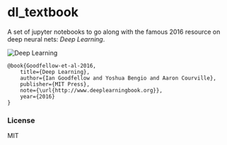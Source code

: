 
# dl_textbook

A set of jupyter notebooks to go along with the famous 2016 resource on deep neural nets: *Deep Learning*. 

![Deep Learning](https://www.deeplearningbook.org/)

```
@book{Goodfellow-et-al-2016,
    title={Deep Learning},
    author={Ian Goodfellow and Yoshua Bengio and Aaron Courville},
    publisher={MIT Press},
    note={\url{http://www.deeplearningbook.org}},
    year={2016}
}
```

### License

MIT
